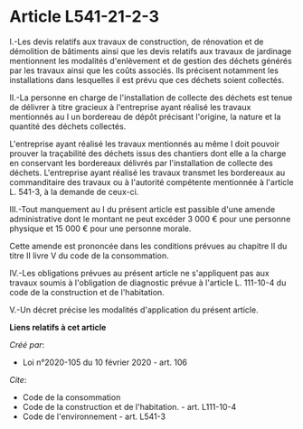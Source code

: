 # Article L541-21-2-3

I.-Les devis relatifs aux travaux de construction, de rénovation et de démolition de bâtiments ainsi que les devis relatifs
aux travaux de jardinage mentionnent les modalités d'enlèvement et de gestion des déchets générés par les travaux ainsi que
les coûts associés. Ils précisent notamment les installations dans lesquelles il est prévu que ces déchets soient collectés. 

II.-La personne en charge de l'installation de collecte des déchets est tenue de délivrer à titre gracieux à l'entreprise
ayant réalisé les travaux mentionnés au I un bordereau de dépôt précisant l'origine, la nature et la quantité des déchets
collectés. 

L'entreprise ayant réalisé les travaux mentionnés au même I doit pouvoir prouver la traçabilité des déchets issus des
chantiers dont elle a la charge en conservant les bordereaux délivrés par l'installation de collecte des déchets.
L'entreprise ayant réalisé les travaux transmet les bordereaux au commanditaire des travaux ou à l'autorité compétente
mentionnée à l'article L. 541-3, à la demande de ceux-ci. 

III.-Tout manquement au I du présent article est passible d'une amende administrative dont le montant ne peut excéder 3 000 €
pour une personne physique et 15 000 € pour une personne morale. 

Cette amende est prononcée dans les conditions prévues au chapitre II du titre II livre V du code de la consommation. 

IV.-Les obligations prévues au présent article ne s'appliquent pas aux travaux soumis à l'obligation de diagnostic prévue à
l'article L. 111-10-4 du code de la construction et de l'habitation. 

V.-Un décret précise les modalités d'application du présent article.

**Liens relatifs à cet article**

_Créé par_:

  - Loi n°2020-105 du 10 février 2020 - art. 106

_Cite_:

  - Code de la consommation
  - Code de la construction et de l'habitation. - art. L111-10-4
  - Code de l'environnement - art. L541-3
